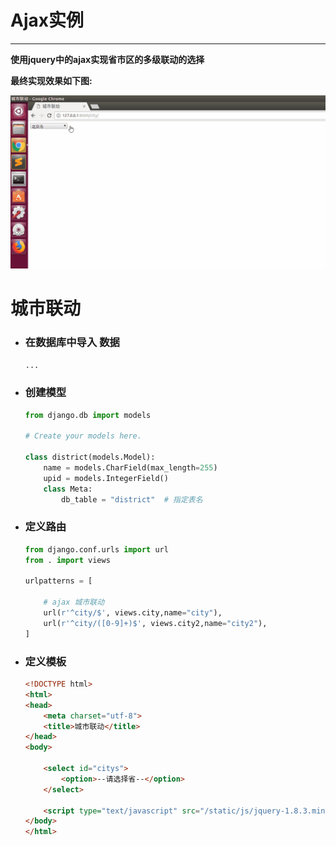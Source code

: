 Ajax实例
===

---

**使用jquery中的ajax实现省市区的多级联动的选择**

**最终实现效果如下图:**

![](../images/ajax.gif)

# 城市联动

* ### 在数据库中导入 数据

    ```python
    ...
    ```

* ### 创建模型

    ```python
    from django.db import models

    # Create your models here.

    class district(models.Model):
        name = models.CharField(max_length=255)
        upid = models.IntegerField()
        class Meta:
            db_table = "district"  # 指定表名
    ```

* ### 定义路由

    ```python
    from django.conf.urls import url
    from . import views

    urlpatterns = [

        # ajax 城市联动
        url(r'^city/$', views.city,name="city"),
        url(r'^city/([0-9]+)$', views.city2,name="city2"),
    ]
    ```

* ### 定义模板

    ```html
    <!DOCTYPE html>
    <html>
    <head>
        <meta charset="utf-8">
        <title>城市联动</title>
    </head>
    <body>

        <select id="citys">
            <option>--请选择省--</option>
        </select>

        <script type="text/javascript" src="/static/js/jquery-1.8.3.min.js"></script>
    </body>
    </html>
    ```
